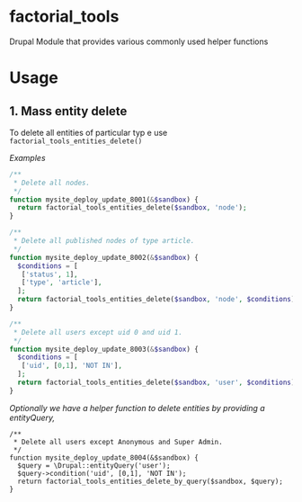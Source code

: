 # factorial_tools
Drupal Module that provides various commonly used helper functions

# Usage

## 1. Mass entity delete
To delete all entities of particular typ e use `factorial_tools_entities_delete()`

*Examples*
```php
/**
 * Delete all nodes.
 */
function mysite_deploy_update_8001(&$sandbox) {
  return factorial_tools_entities_delete($sandbox, 'node');
}

/**
 * Delete all published nodes of type article.
 */
function mysite_deploy_update_8002(&$sandbox) {
  $conditions = [
   ['status', 1],
   ['type', 'article'],
  ];
  return factorial_tools_entities_delete($sandbox, 'node', $conditions);
}

/**
 * Delete all users except uid 0 and uid 1.
 */
function mysite_deploy_update_8003(&$sandbox) {
  $conditions = [
   ['uid', [0,1], 'NOT IN'],
  ];
  return factorial_tools_entities_delete($sandbox, 'user', $conditions);
}
```

*Optionally we have a helper function to delete entities by providing a entityQuery,*

```
/**
 * Delete all users except Anonymous and Super Admin.
 */
function mysite_deploy_update_8004(&$sandbox) {
  $query = \Drupal::entityQuery('user');
  $query->condition('uid', [0,1], 'NOT IN');
  return factorial_tools_entities_delete_by_query($sandbox, $query);
}
```

